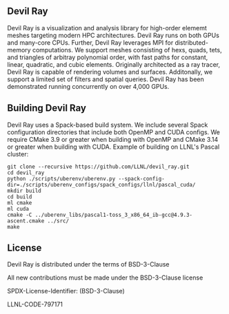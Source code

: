 Devil Ray
---------
Devil Ray is a visualization and analysis library for high-order elememt meshes targeting
modern HPC architectures. Devil Ray runs on both GPUs and many-core CPUs. Further, Devil Ray leverages
MPI for distributed-memory computations.
We support meshes consisting of hexs, quads, tets, and triangles of arbitray polynomial order, with
fast paths for constant, linear, quadratic, and cubic elements.
Originally architected as a ray tracer, Devil Ray is capable of rendering volumes and surfaces.
Additonally, we support a limited set of filters and spatial queries.
Devil Ray has been demonstrated running concurrently on over 4,000 GPUs.



Building Devil Ray
------------------
Devil Ray uses a Spack-based build system.
We include several Spack configuration directories that include
both OpenMP and CUDA configs.
We require CMake 3.9 or greater when building with OpenMP
and CMake 3.14 or greater when building with CUDA.
Example of building on LLNL's Pascal cluster:

```
git clone --recursive https://github.com/LLNL/devil_ray.git
cd devil_ray
python ./scripts/uberenv/uberenv.py --spack-config-dir=./scripts/uberenv_configs/spack_configs/llnl/pascal_cuda/
mkdir build
cd build
ml cmake
ml cuda
cmake -C ../uberenv_libs/pascal1-toss_3_x86_64_ib-gcc@4.9.3-ascent.cmake ../src/
make
```

License
----------------

Devil Ray is distributed under the terms of BSD-3-Clause

All new contributions must be made under the BSD-3-Clause
license

SPDX-License-Identifier: (BSD-3-Clause)

LLNL-CODE-797171
